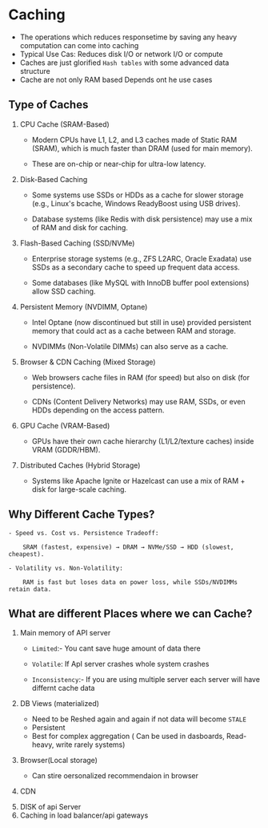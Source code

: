# Caching

- The operations which reduces responsetime by saving any heavy computation can come into caching
- Typical Use Cas: Reduces disk I/O or network I/O or compute
- Caches are just glorified  `Hash tables` with some advanced data structure
- Cache are not only RAM based Depends ont he use cases

## Type of Caches
1. CPU Cache (SRAM-Based)

    - Modern CPUs have L1, L2, and L3 caches made of Static RAM (SRAM), which is much faster than DRAM (used for main memory).

    - These are on-chip or near-chip for ultra-low latency.

2. Disk-Based Caching

    - Some systems use SSDs or HDDs as a cache for slower storage (e.g., Linux's bcache, Windows ReadyBoost using USB drives).

    - Database systems (like Redis with disk persistence) may use a mix of RAM and disk for caching.

3. Flash-Based Caching (SSD/NVMe)

    - Enterprise storage systems (e.g., ZFS L2ARC, Oracle Exadata) use SSDs as a secondary cache to speed up frequent data access.

    - Some databases (like MySQL with InnoDB buffer pool extensions) allow SSD caching.

4. Persistent Memory (NVDIMM, Optane)

    - Intel Optane (now discontinued but still in use) provided persistent memory that could act as a cache between RAM and storage.

    - NVDIMMs (Non-Volatile DIMMs) can also serve as a cache.

5. Browser & CDN Caching (Mixed Storage)

    - Web browsers cache files in RAM (for speed) but also on disk (for persistence).

    - CDNs (Content Delivery Networks) may use RAM, SSDs, or even HDDs depending on the access pattern.

6. GPU Cache (VRAM-Based)

    - GPUs have their own cache hierarchy (L1/L2/texture caches) inside VRAM (GDDR/HBM).

7. Distributed Caches (Hybrid Storage)

    - Systems like Apache Ignite or Hazelcast can use a mix of RAM + disk for large-scale caching.

## Why Different Cache Types?

    - Speed vs. Cost vs. Persistence Tradeoff:

        SRAM (fastest, expensive) → DRAM → NVMe/SSD → HDD (slowest, cheapest).

    - Volatility vs. Non-Volatility:

        RAM is fast but loses data on power loss, while SSDs/NVDIMMs retain data.


## What are different Places where we can Cache?

1. Main memory of API server

    - `Limited`:- You cant save huge amount of data there

    
    - `Volatile`: If ApI server crashes whole system crashes


    - `Inconsistency`:- If you are using multiple server each server will have differnt cache data
2. DB Views (materialized)


    - Need to be Reshed again and again if not data will become `STALE`
    - Persistent
    - Best for complex aggregation ( Can be used in dasboards, Read-heavy, write rarely systems)
3. Browser(Local storage)

    - Can stire oersonalized recommendaion in browser
4. CDN
5) DISK of api Server
6) Caching in load balancer/api gateways
